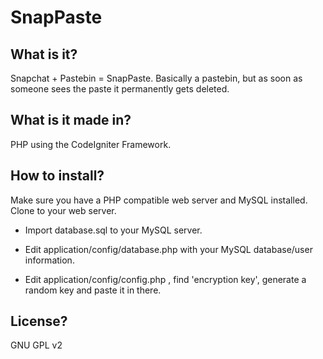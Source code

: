 SnapPaste
==================

What is it?
--------------
Snapchat + Pastebin = SnapPaste.
Basically a pastebin, but as soon as someone sees the paste it permanently gets deleted.

What is it made in?
-------------------
PHP using the CodeIgniter Framework.

How to install?
--------------------
Make sure you have a PHP compatible web server and MySQL installed. Clone to your web server.

* Import database.sql to your MySQL server.

* Edit application/config/database.php with your MySQL database/user information.

* Edit application/config/config.php , find 'encryption key', generate a random key and paste it in there.

License?
-----------
GNU GPL v2

